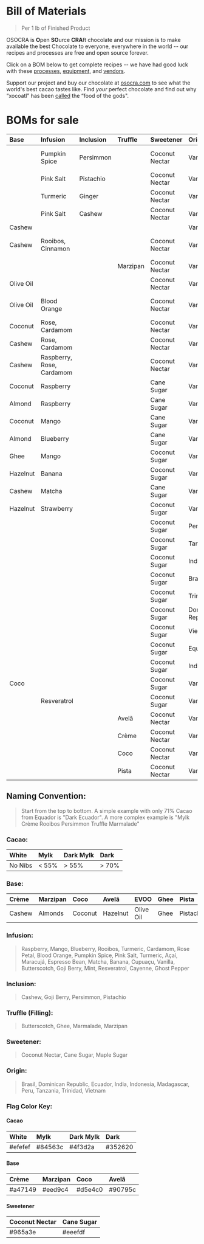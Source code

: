 # Bill of Materials
> Per 1 lb of Finished Product

OSOCRA is **O**pen **SO**urce **CRA**ft chocolate and our mission is to make available the best Chocolate to everyone, everywhere in the world -- our recipes and processes are free and open source forever.

Click on a BOM below to get complete recipes -- we have had good luck with these [processes](operations), [equipment](resources), and [vendors](vendors).

Support our project and buy our chocolate at [osocra.com](https://osocra.com) to see what the world's best cacao tastes like. Find *your* perfect chocolate and find out why “xocoatl” has been [called](https://historydaily.org/chocolate-food-of-the-gods) the “food of the gods".

# BOMs for sale

| Base      | Infusion      | Inclusion | Truffle  | Sweetener      | Origin             | Cacao     | Name                    |                         |
| :---      | :---          | :---      | :---     | :---           | :---               | ---:      | :---                    | :---                    |
|           | Pumpkin Spice | Persimmon |          | Coconut Nectar | Varies             | Dark      | Pumpkin Spice Persimmon |[21102514](2021/10/25/14)|
|           | Pink Salt     | Pistachio |          | Coconut Nectar | Varies             | Dark      | Pink Salt Pistachio     |[21110110](2021/11/01/10)|
|           | Turmeric      | Ginger    |          | Coconut Nectar | Varies             | Dark      | Turmeric Ginger         |[21110111](2021/11/01/11)|
|           | Pink Salt     | Cashew    |          | Coconut Nectar | Varies             | Dark      | Pink Salt Cashew        |[21110308](2021/11/03/08)|
| Cashew    |               |           |          |                | Varies             | Dark      | Crème                   |[21110712](2021/11/07/12)|
| Cashew    | Rooibos, Cinnamon |       |          | Coconut Nectar | Varies             | Mylk      | Crème Cinnamon Rooibos  |[21110916](2021/11/09/16)|
|           |               |           | Marzipan | Coconut Nectar | Varies             | Dark      | Truffle Marzipan        |[21112911](2021/11/29/11)|
| Olive Oil |               |           |          | Coconut Nectar | Varies             | Dark      | EVOO                    |[21121510](2021/12/15/10)|
| Olive Oil | Blood Orange  |           |          | Coconut Nectar | Varies             | Dark      | EVOO Blood Orange       |[21121816](2021/12/18/16)|
| Coconut   | Rose, Cardamom|           |          | Coconut Nectar | Varies             | Dark      | Coco Rose               |[22011215](2022/01/12/15)|
| Cashew    | Rose, Cardamom|           |          | Coconut Nectar | Varies             | Dark Mylk | Crème Rose              |[22011216](2022/01/12/16)|
| Cashew    | Raspberry, Rose, Cardamom ||         | Coconut Nectar | Varies             | White     | Crème Raspberry Rose    |[22011217](2022/01/12/17)|
| Coconut   | Raspberry     |           |          | Cane Sugar     | Varies             | White     | Coco Raspberry          |[22011512](2022/01/15/12)|
| Almond    | Raspberry     |           |          | Cane Sugar     | Varies             | White     | Marzipan Raspberry      |[22011513](2022/01/15/13)|
| Coconut   | Mango         |           |          | Cane Sugar     | Varies             | White     | Coco Mango              |[22011708](2022/01/17/08)|
| Almond    | Blueberry     |           |          | Cane Sugar     | Varies             | White     | Marzipan Blueberry      |[22011709](2022/01/17/09)|
| Ghee      | Mango         |           |          | Coconut Sugar  | Varies             | Dark Mylk | Ghee Mango              |[22012812](2022/01/28/12)|
| Hazelnut  | Banana        |           |          | Coconut Sugar  | Varies             | Mylk      | Avelã Banana            |[22012813](2022/01/28/13)|
| Cashew    | Matcha        |           |          | Cane Sugar     | Varies             | White     | Crème Matcha            |[22012814](2022/01/28/14)|
| Hazelnut  | Strawberry    |           |          | Coconut Sugar  | Varies             | Mylk      | Avelã Strawberry        |[22013110](2022/01/31/10)|
|           |               |           |          | Coconut Sugar  | Peru               | Dark      | Peru                    |[22020915](2022/02/09/15)|
|           |               |           |          | Coconut Sugar  | Tanzania           | Dark      | Tanzania                |[22020916](2022/02/09/16)|
|           |               |           |          | Coconut Sugar  | India              | Dark      | India                   |[22021315](2022/02/13/15)|
|           |               |           |          | Coconut Sugar  | Brasil             | Dark      | Brasil                  |[22021316](2022/02/13/16)|
|           |               |           |          | Coconut Sugar  | Trinidad           | Dark      | Trinidad                |[22021317](2022/02/13/17)|
|           |               |           |          | Coconut Sugar  | Dominican Republic | Dark      | Dominican Republic      |[22021318](2022/02/13/18)|
|           |               |           |          | Coconut Sugar  | Vietnam            | Dark      | Vietnam                 |[22021319](2022/02/13/19)|
|           |               |           |          | Coconut Sugar  | Equador            | Dark      | Equador                 |[22021320](2022/02/13/20)|
|           |               |           |          | Coconut Sugar  | Indonesia          | Dark      | Indonesia               |[22021321](2022/02/13/21)|
|  Coco     |               |           |          | Coconut Sugar  | Varies             | Dark      | Coco                    |[22021322](2022/02/13/22)|
|           |  Resveratrol  |           |          | Coconut Sugar  | Varies             | Dark      | Resveratrol             |[22021323](2022/02/13/23)|
|           |               |           | Avelã    | Coconut Nectar | Varies             | Dark      | Truffle Avelã           |[22021712](2022/02/17/12)|
|           |               |           | Crème    | Coconut Nectar | Varies             | Dark      | Truffle Crème           |[22021713](2022/02/17/13)|
|           |               |           | Coco     | Coconut Nectar | Varies             | Dark      | Truffle Coco            |[22021714](2022/02/17/14)|
|           |               |           | Pista    | Coconut Nectar | Varies             | Dark      | Truffle Pista           |[22021715](2022/02/17/15)|

## Naming Convention:
> Start from the top to bottom. A simple example with only 71% Cacao from Equador is "Dark Ecuador". A more complex example is "Mylk Crème Rooibos Persimmon Truffle Marmalade"

### Cacao:

| White    | Mylk    | Dark Mylk | Dark   |
| :---     | :---    | :---      | :---   |
| No Nibs  | < 55%   |> 55%      |> 70%   |

### Base:

| Crème     | Marzipan   | Coco      | Avelã     | EVOO       | Ghee    | Pista     |
| :---      | :---       | :---      | :---      | :---       | :---    | :---      |
| Cashew    | Almonds    | Coconut   | Hazelnut  | Olive Oil  | Ghee    | Pistachio |

### Infusion:
> Raspberry, Mango, Blueberry, Rooibos, Turmeric, Cardamom, Rose Petal, Blood Orange, Pumpkin Spice, Pink Salt, Turmeric, Açaí, Maracujá, Espresso Bean, Matcha, Banana, Cupuaçu, Vanilla, Butterscotch, Goji Berry, Mint, Resveratrol, Cayenne, Ghost Pepper

### Inclusion:
> Cashew, Goji Berry,  Persimmon, Pistachio

### Truffle (Filling):
> Butterscotch, Ghee, Marmalade, Marzipan 

### Sweetener:
> Coconut Nectar, Cane Sugar, Maple Sugar

### Origin:
> Brasil, Dominican Republic, Ecuador, India, Indonesia, Madagascar, Peru, Tanzania, Trinidad, Vietnam 

### Flag Color Key:

#### Cacao

| White    | Mylk    | Dark Mylk | Dark    |
| :---     | :---    | :---      | :---    |
| #efefef  | #84563c |  #4f3d2a  | #352620 |

#### Base

| Crème    | Marzipan | Coco    | Avelã     |
| :---     | :---     | :---    | :---      |
| #a47149  | #eed9c4  | #d5e4c0 | #90795c   |

#### Sweetener

| Coconut Nectar | Cane Sugar  |
| :---           | :---        |
| #965a3e        | #eeefdf     |
